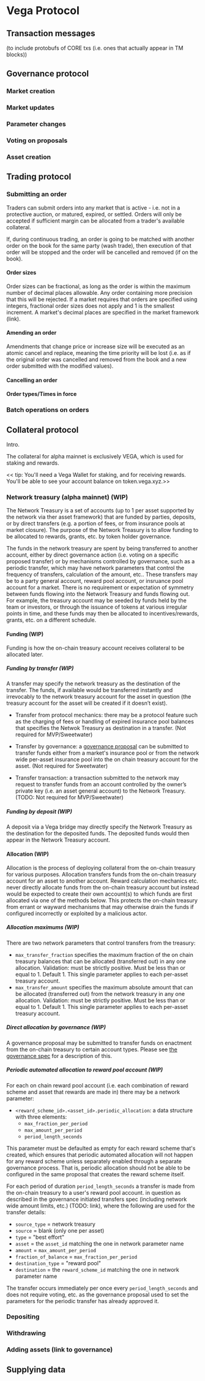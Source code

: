 # Vega Protocol 
 ## Transaction messages 
 (to include protobufs of CORE txs (i.e. ones that actually appear in TM blocks)) 
 ## Governance protocol
  ### Market creation
  ### Market updates
  ### Parameter changes
  ### Voting on proposals
  ### Asset creation
 ## Trading protocol
  ### Submitting an order
Traders can submit orders into any market that is active - i.e. not in a protective auction, or matured, expired, or settled. Orders will only be accepted if sufficient margin can be allocated from a trader's available collateral. 

If, during continuous trading, an order is going to be matched with another order on the book for the same party (wash trade), then execution of that order will be stopped and the order will be cancelled and removed (if on the book). 

   #### Order sizes
Order sizes can be fractional, as long as the order is within the maximum number of decimal places allowable. Any order containing more precision that this will be rejected.  If a market requires that orders are specified using integers, fractional order sizes does not apply and 1 is the smallest increment. A market's decimal places are specified in the market framework (link).

   #### Amending an order
Amendments that change price or increase size will be executed as an atomic cancel and replace, meaning the time priority will be lost (i.e. as if the original order was cancelled and removed from the book and a new order submitted with the modified values). 

   #### Cancelling an order
   #### Order types/Times in force
   ### Batch operations on orders
 ## Collateral protocol
 Intro. 
 
 The collateral for alpha mainnet is exclusively VEGA, which is used for staking and rewards. 
 
 << tip: You'll need a Vega Wallet for staking, and for receiving rewards. You'll be able to see your account balance on token.vega.xyz.>>
 
  ### Network treasury (alpha mainnet) (WIP)
  The Network Treasury is a set of accounts (up to 1 per asset supported by the network via ther asset framework) that are funded by parties, deposits, or by direct transfers (e.g. a portion of fees, or from insurance pools at market closure). 
The purpose of the Network Treasury is to allow funding to be allocated to rewards, grants, etc. by token holder governance.

The funds in the network treasury are spent by being transferred to another account, either by direct governance action (i.e. voting on a specific proposed transfer) or by mechanisms controlled by governance, such as a periodic transfer, which may have network parameters that control the frequency of transfers, calculation of the amount, etc.. 
These transfers may be to a party general account, reward pool account, or insruance pool account for a market.
There is no requirement or expectation of symmetry between funds flowing into the Network Treasury and funds flowing out.
For example, the treasury account may be seeded by funds held by the team or investors, or through the issuance of tokens at various irregular points in time, and these funds may then be allocated to incentives/rewards, grants, etc. on a different schedule.

#### Funding (WIP)

Funding is how the on-chain treasury account receives collateral to be allocated later.

##### Funding by transfer (WIP)

A transfer may specify the network treasury as the destination of the transfer. 
The funds, if available would be transferred instantly and irrevocably to the network treasury account for the asset in question (the treasury account for the asset will be created if it doesn’t exist).

- Transfer from protocol mechanics: there may be a protocol feature such as the charging of fees or handling of expired insurance pool balances that specifies the Netwok Treasury as destination in a transfer. (Not required for MVP/Sweetwater)

- Transfer by governance: a [governance proposal](./0028-governance.md) can be submitted to transfer funds either from a market's insurance pool or from the network wide per-asset insurance pool into the on chain treasury account for the asset. (Not required for Sweetwater)

- Transfer transaction: a transaction submitted to the network may request to transfer funds from an account controlled by the owner’s private key (i.e. an asset general account) to the Network Treasury. (TODO: Not required for MVP/Sweetwater)


##### Funding by deposit (WIP)

A deposit via a Vega bridge may directly specify the Network Treasury as the destination for the deposited funds. The deposited funds would then appear in the Network Treasury account. 


#### Allocation (WIP)

Allocation is the process of deploying collateral from the on-chain treasury for various purposes. 
Allocation transfers funds from the on-chain treasury account for an asset to another account. 
Reward calculation mechanics etc. never directly allocate funds from the on-chain treasury account but instead would be expected to create their own account(s) to which funds are first allocated via one of the methods below. This protects the on-chain treasury from errant or wayward mechanisms that may otherwise drain the funds if configured incorrectly or exploited by a malicious actor.


##### Allocation maximums (WIP)

There are two network parameters that control transfers from the treasury:

- `max_transfer_fraction` specifies the maximum fraction of the on chain treasury balances that can be allocated (transferred out) in any one allocation. Validation: must be strictly positive. Must be less than or equal to 1. Default 1. This single parameter applies to each per-asset treasury account.
- `max_transfer_amount` specifies the maximum absolute amount that can be allocated (transferred out) from the network treasury in any one allocation. Validation: must be strictly positive. Must be less than or equal to 1. Default 1. This single parameter applies to each per-asset treasury account.


##### Direct allocation by governance (WIP)

A governance proposal may be submitted to transfer funds on enactment from the on-chain treasury to certain account types. Please see [the governance spec]() for a description of this.


##### Periodic automated allocation to reward pool account (WIP)

For each on chain reward pool account (i.e. each combination of reward scheme and asset that rewards are made in) there may be a network parameter:

- `<reward_scheme_id>.<asset_id>.periodic_allocation`: a data structure with three elements:
	- `max_fraction_per_period`
	- `max_amount_per_period`
	- `period_length_seconds`

This parameter must be defaulted as empty for each reward scheme that's created, which ensures that periodic automated allocation will not happen for any reward scheme unless separately enabled through a separate governance process. That is, periodic allocation should not be able to be configured in the same proposal that creates the reward scheme itself.

For each period of duration `period_length_seconds` a transfer is made from the on-chain treasury to a user's reward pool account. in question as described in the governance initiated transfers spec (including network wide amount limits, etc.) (TODO: link), where the following are used for the transfer details:
- `source_type` =  network treasury
- `source` = blank (only one per asset)
- `type` =  "best effort"
- `asset` = the `asset_id` matching the one in network parameter name
- `amount` = `max_amount_per_period`
- `fraction_of_balance` = `max_fraction_per_period`
- `destination_type` = "reward pool"
- `destination` = the `reward_scheme_id` matching the one in network parameter name

The transfer occurs immediately per once every `period_length_seconds` and does not require voting, etc. as the governance proposal used to set the parameters for the periodic transfer has already approved it.

  ### Depositing 
  ### Withdrawing
  ### Adding assets (link to governance) 
 ## Supplying data
